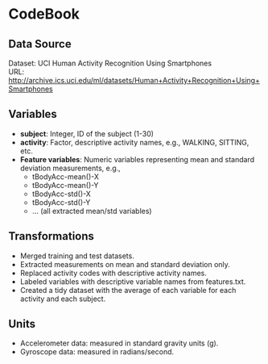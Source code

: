 # CodeBook

## Data Source
Dataset: UCI Human Activity Recognition Using Smartphones  
URL: http://archive.ics.uci.edu/ml/datasets/Human+Activity+Recognition+Using+Smartphones

## Variables
- **subject**: Integer, ID of the subject (1-30)
- **activity**: Factor, descriptive activity names, e.g., WALKING, SITTING, etc.
- **Feature variables**: Numeric variables representing mean and standard deviation measurements, e.g.,  
  - tBodyAcc-mean()-X  
  - tBodyAcc-mean()-Y  
  - tBodyAcc-std()-X  
  - tBodyAcc-std()-Y  
  - ... (all extracted mean/std variables)

## Transformations
- Merged training and test datasets.
- Extracted measurements on mean and standard deviation only.
- Replaced activity codes with descriptive activity names.
- Labeled variables with descriptive variable names from features.txt.
- Created a tidy dataset with the average of each variable for each activity and each subject.

## Units
- Accelerometer data: measured in standard gravity units (g).  
- Gyroscope data: measured in radians/second.
